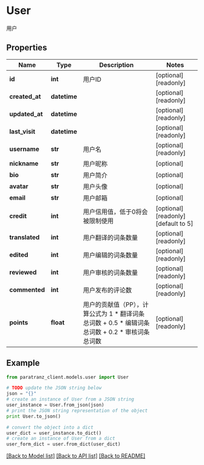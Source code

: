 # User

用户

## Properties

Name | Type | Description | Notes
------------ | ------------- | ------------- | -------------
**id** | **int** | 用户ID | [optional] [readonly] 
**created_at** | **datetime** |  | [optional] [readonly] 
**updated_at** | **datetime** |  | [optional] [readonly] 
**last_visit** | **datetime** |  | [optional] [readonly] 
**username** | **str** | 用户名 | [optional] [readonly] 
**nickname** | **str** | 用户昵称 | [optional] 
**bio** | **str** | 用户简介 | [optional] 
**avatar** | **str** | 用户头像 | [optional] 
**email** | **str** | 用户邮箱 | [optional] 
**credit** | **int** | 用户信用值，低于0将会被限制使用 | [optional] [readonly] [default to 5]
**translated** | **int** | 用户翻译的词条数量 | [optional] [readonly] 
**edited** | **int** | 用户编辑的词条数量 | [optional] [readonly] 
**reviewed** | **int** | 用户审核的词条数量 | [optional] [readonly] 
**commented** | **int** | 用户发布的评论数 | [optional] [readonly] 
**points** | **float** | 用户的贡献值（PP），计算公式为 1 * 翻译词条总词数 + 0.5 * 编辑词条总词数 + 0.2 * 审核词条总词数 | [optional] [readonly] 

## Example

```python
from paratranz_client.models.user import User

# TODO update the JSON string below
json = "{}"
# create an instance of User from a JSON string
user_instance = User.from_json(json)
# print the JSON string representation of the object
print User.to_json()

# convert the object into a dict
user_dict = user_instance.to_dict()
# create an instance of User from a dict
user_form_dict = user.from_dict(user_dict)
```
[[Back to Model list]](../README.md#documentation-for-models) [[Back to API list]](../README.md#documentation-for-api-endpoints) [[Back to README]](../README.md)


